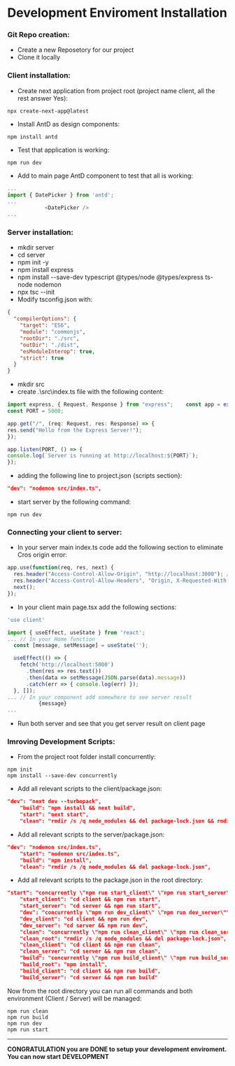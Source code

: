 # Development Enviroment Installation

### Git Repo creation:

* Create a new Reposetory for our project
* Clone it locally

### Client installation:

* Create next application from project root (project name client, all the rest answer Yes):

```shell
npx create-next-app@latest
```

* Install AntD as design components:

```shell
npm install antd
```

* Test that application is working:

```shell
npm run dev
```

* Add to main page AntD component to test that all is working:

```typescript
...
import { DatePicker } from 'antd';
...
            <DatePicker />
...
```

### Server installation:

* mkdir server
* cd server
* npm init -y
* npm install express
* npm install --save-dev typescript @types/node @types/express ts-node nodemon
* npx tsc --init
* Modify tsconfig.json with:

```json
{
  "compilerOptions": {
    "target": "ES6",
    "module": "commonjs",
    "rootDir": "./src",
    "outDir": "./dist",
    "esModuleInterop": true,
    "strict": true
  }
}
```

* mkdir src
* create .\src\index.ts file with the following content:

```typescript
import express, { Request, Response } from "express";    const app = express();
const PORT = 5000;

app.get("/", (req: Request, res: Response) => {
res.send("Hello from the Express Server!");
});

app.listen(PORT, () => {
console.log(`Server is running at http://localhost:${PORT}`);
});
```

* adding the following line to project.json {scripts section}:

```json
"dev": "nodemon src/index.ts",
```

* start server by the following command:

```shell
npm run dev
```

### Connecting your client to server:

* In your server main index.ts code add the following section to eliminate Cros origin error:

```typescript
app.use(function(req, res, next) {
  res.header("Access-Control-Allow-Origin", "http://localhost:3000"); // update to match the domain you will make the request from
  res.header("Access-Control-Allow-Headers", "Origin, X-Requested-With, Content-Type, Accept");
  next();
});
```

* In your client main page.tsx add the following sections:

```typescript
'use client'

import { useEffect, useState } from 'react';
... // In your Home function
  const [message, setMessage] = useState('');

  useEffect(() => {
    fetch('http://localhost:5000')
      .then(res => res.text())
      .then(data => setMessage(JSON.parse(data).message))
      .catch(err => { console.log(err) });
  }, []);
... // In your component add somewhere to see server result
          {message}
...
```

* Run both server and see that you get server result on client page

### Imroving Development Scripts:

* From the project root folder install concurrently:

```shell
npm init
npm install --save-dev concurrently
```

* Add all relevant scripts to the client/package.json:

```json
"dev": "next dev --turbopack",
    "build": "npm install && next build",
    "start": "next start",
    "clean": "rmdir /s /q node_modules && del package-lock.json && rmdir /s /q .next && del next-env.d.ts",
```

* Add all relevant scripts to the server/package.json:

```json
"dev": "nodemon src/index.ts",
    "start": "nodemon src/index.ts",
    "build": "npm install",
    "clean": "rmdir /s /q node_modules && del package-lock.json",
```

* Add all relevant scripts to the package.json in the root directory:

```json
"start": "concurrently \"npm run start_client\" \"npm run start_server\"",
    "start_client": "cd client && npm run start",
    "start_server": "cd server && npm run start",
    "dev": "concurrently \"npm run dev_client\" \"npm run dev_server\"",
    "dev_client": "cd client && npm run dev",
    "dev_server": "cd server && npm run dev",
    "clean": "concurrently \"npm run clean_client\" \"npm run clean_server\" \"npm run clean_root\"" ,
    "clean_root": "rmdir /s /q node_modules && del package-lock.json",
    "clean_client": "cd client && npm run clean",
    "clean_server": "cd server && npm run clean",
    "build": "concurrently \"npm run build_client\" \"npm run build_server\" \"npm run build_root\"",
    "build_root": "npm install",
    "build_client": "cd client && npm run build",
    "build_server": "cd server && npm run build"
```

Now from the root directory you can run all commands and both environment (Client / Server) will be managed:

```shell
npm run clean
npm run build
npm run dev
npm run start
```

---

**CONGRATULATION you are DONE to setup your development enviroment.
You can now start DEVELOPMENT**

